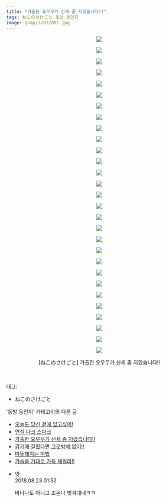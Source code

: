 ```yaml
---
title: "가출한 요우무가 신세 좀 지겠습니다!!"
tags: ねこのさけごと 동방_동인지
image: ghap/3703/001.jpg
---
```

<div class="article">
<p style="text-align: center; clear: none; float: none;"><img src="{{ site.nasurl }}/ghap/3703/001.jpg"/></p>
<p style="text-align: center; clear: none; float: none;"><img src="{{ site.nasurl }}/ghap/3703/002.jpg"/></p>
<p style="text-align: center; clear: none; float: none;"><img src="{{ site.nasurl }}/ghap/3703/003.jpg"/></p>
<p style="text-align: center; clear: none; float: none;"><img src="{{ site.nasurl }}/ghap/3703/004.jpg"/></p>
<p style="text-align: center; clear: none; float: none;"><img src="{{ site.nasurl }}/ghap/3703/005.jpg"/></p>
<p style="text-align: center; clear: none; float: none;"><img src="{{ site.nasurl }}/ghap/3703/006.jpg"/></p>
<p style="text-align: center; clear: none; float: none;"><img src="{{ site.nasurl }}/ghap/3703/007.jpg"/></p>
<p style="text-align: center; clear: none; float: none;"><img src="{{ site.nasurl }}/ghap/3703/008.jpg"/></p>
<p style="text-align: center; clear: none; float: none;"><img src="{{ site.nasurl }}/ghap/3703/009.jpg"/></p>
<p style="text-align: center; clear: none; float: none;"><img src="{{ site.nasurl }}/ghap/3703/010.jpg"/></p>
<p style="text-align: center; clear: none; float: none;"><img src="{{ site.nasurl }}/ghap/3703/011.jpg"/></p>
<p style="text-align: center; clear: none; float: none;"><img src="{{ site.nasurl }}/ghap/3703/012.jpg"/></p>
<p style="text-align: center; clear: none; float: none;"><img src="{{ site.nasurl }}/ghap/3703/013.jpg"/></p>
<p style="text-align: center; clear: none; float: none;"><img src="{{ site.nasurl }}/ghap/3703/014.jpg"/></p>
<p style="text-align: center; clear: none; float: none;"><img src="{{ site.nasurl }}/ghap/3703/015.jpg"/></p>
<p style="text-align: center; clear: none; float: none;"><img src="{{ site.nasurl }}/ghap/3703/016.jpg"/></p>
<p style="text-align: center; clear: none; float: none;"><img src="{{ site.nasurl }}/ghap/3703/017.jpg"/></p>
<p style="text-align: center; clear: none; float: none;"><img src="{{ site.nasurl }}/ghap/3703/018.jpg"/></p>
<p style="text-align: center; clear: none; float: none;"><img src="{{ site.nasurl }}/ghap/3703/019.jpg"/></p>
<p style="text-align: center; clear: none; float: none;"><img src="{{ site.nasurl }}/ghap/3703/020.jpg"/></p>
<p style="text-align: center; clear: none; float: none;"><img src="{{ site.nasurl }}/ghap/3703/021.jpg"/></p>
<p style="text-align: center; clear: none; float: none;"><img src="{{ site.nasurl }}/ghap/3703/022.jpg"/></p>
<p style="text-align: center; clear: none; float: none;"><img src="{{ site.nasurl }}/ghap/3703/023.jpg"/></p>
<p style="text-align: center; clear: none; float: none;"><img src="{{ site.nasurl }}/ghap/3703/024.jpg"/></p>
<p style="text-align: center; clear: none; float: none;"><img src="{{ site.nasurl }}/ghap/3703/025.jpg"/></p>
<p style="text-align: center; clear: none; float: none;"><img src="{{ site.nasurl }}/ghap/3703/026.jpg"/></p>
<p style="text-align: center; clear: none; float: none;"><img src="{{ site.nasurl }}/ghap/3703/027.jpg"/></p>
<p style="text-align: center; clear: none; float: none;"><img src="{{ site.nasurl }}/ghap/3703/028.jpg"/></p>
<p style="text-align: center; clear: none; float: none;"><img src="{{ site.nasurl }}/ghap/3703/029.jpg"/></p>
<p style="text-align: center; clear: none; float: none;">[ねこのさけごと] 가출한 요우무가 신세 좀 지겠습니다!!</p>
<p><br/></p>
</div><div class="tagTrail">
<p>태그: </p>
<ul>
<li>ねこのさけごと</li>
</ul>
</div><div class="another">
<p>'동방 동인지' 카테고리의 다른 글</p>
<ul>
<li><a href="/2017-09-13-ghap_3705">오늘도 당신 곁에 있고싶어!</a></li>
<li><a href="/2017-09-13-ghap_3704">연심 다크 스파크</a></li>
<li><a href="/2017-09-13-ghap_3703">가출한 요우무가 신세 좀 지겠습니다!!</a></li>
<li><a href="/2017-09-13-ghap_3702">감기에 걸렸다면 그것밖에 없어!!</a></li>
<li><a href="/2017-09-13-ghap_3701">따뜻해지는 마법</a></li>
<li><a href="/2017-09-13-ghap_3700">가슴을 기대로 가득 채워라!!</a></li>
</ul>
</div><div class="cb_module cb_fluid">
<div class="cb_wrt cb_profile">
<div class="comment">
<ul>
<li class="cb_thumb_off" id="comment15315150">
<div class="cb_comment_area">
<div class="cb_info_area">
<div class="cb_section">
<span class="cb_nick_name">앗</span>
</div>
<div class="cb_section">
<span class="cb_date">2018.08.23 01:52 </span>
</div>
</div>
<div class="cb_dsc_comment">
<p class="cb_dsc">
											바나나도 아니고 조온나 벗겨대네ㅋㅋ<br/>
</p>
</div>
</div></li>
</ul>
</div>
</div><!-- commentList close -->
</div>